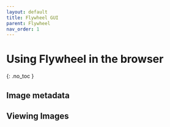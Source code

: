 ```yaml
---
layout: default
title: Flywheel GUI
parent: Flywheel
nav_order: 1
---
```


# Using Flywheel in the browser
{: .no_toc }

## Image metadata

## Viewing Images
